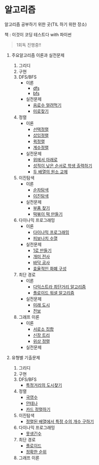 # 알고리즘

알고리즘 공부하기 위한 곳(TIL 하기 위한 장소)

책 : 이것이 코딩 테스트다 with 파이썬

> 1회독 진행중!!

1. 주요알고리즘 이론과 실전문제

   1. 그리디
   2. 구현
   3. DFS/BFS
      - 이론
        - [dfs](https://github.com/Taewoong-H/algorithm/blob/main/dfs%2Cbfs/dfs.md)
        - [bfs](https://github.com/Taewoong-H/algorithm/blob/main/dfs%2Cbfs/bfs.md)
      - 실전문제
        - [음료수 얼려먹기](https://github.com/Taewoong-H/algorithm/blob/main/dfs%2Cbfs/%EC%9D%8C%EB%A3%8C%EC%88%98%EC%96%BC%EB%A0%A4%EB%A8%B9%EA%B8%B0.py)
        - [미로찾기](https://github.com/Taewoong-H/algorithm/blob/main/dfs%2Cbfs/%EB%AF%B8%EB%A1%9C%EC%B0%BE%EA%B8%B0.py)
   4. 정렬
      - 이론
        - [선택정렬](https://github.com/Taewoong-H/algorithm/blob/main/%EC%A0%95%EB%A0%AC/%EC%84%A0%ED%83%9D%EC%A0%95%EB%A0%AC.py)
        - [삽입정렬](https://github.com/Taewoong-H/algorithm/blob/main/%EC%A0%95%EB%A0%AC/%EC%82%BD%EC%9E%85%EC%A0%95%EB%A0%AC.py)
        - [퀵정렬](https://github.com/Taewoong-H/algorithm/blob/main/%EC%A0%95%EB%A0%AC/%ED%80%B5%EC%A0%95%EB%A0%AC.py)
        - [계수정렬](https://github.com/Taewoong-H/algorithm/blob/main/%EC%A0%95%EB%A0%AC/%EA%B3%84%EC%88%98%EC%A0%95%EB%A0%AC.py)
      - 실전문제
        - [위에서 아래로](https://github.com/Taewoong-H/algorithm/blob/main/%EC%A0%95%EB%A0%AC/%EC%9C%84%EC%97%90%EC%84%9C%20%EC%95%84%EB%9E%98%EB%A1%9C.py)
        - [성적이 낮은 순서로 학생 출력하기](https://github.com/Taewoong-H/algorithm/blob/main/%EC%A0%95%EB%A0%AC/%EC%84%B1%EC%A0%81%EC%9D%B4%20%EB%82%AE%EC%9D%80%20%EC%88%9C%EC%84%9C%EB%A1%9C%20%ED%95%99%EC%83%9D%20%EC%B6%9C%EB%A0%A5%ED%95%98%EA%B8%B0.py)
        - [두 배열의 원소 교체](https://github.com/Taewoong-H/algorithm/blob/main/%EC%A0%95%EB%A0%AC/%EB%91%90%20%EB%B0%B0%EC%97%B4%EC%9D%98%20%EC%9B%90%EC%86%8C%20%EA%B5%90%EC%B2%B4.py)
   5. 이진탐색
      - 이론
        - [순차탐색](https://github.com/Taewoong-H/algorithm/blob/main/%EC%9D%B4%EC%A7%84%ED%83%90%EC%83%89/%EC%88%9C%EC%B0%A8%ED%83%90%EC%83%89.py)
        - [이진탐색](https://github.com/Taewoong-H/algorithm/blob/main/%EC%9D%B4%EC%A7%84%ED%83%90%EC%83%89/%EC%9D%B4%EC%A7%84%ED%83%90%EC%83%89.py)
      - 실전문제
        - [부품 찾기](https://github.com/Taewoong-H/algorithm/blob/main/%EC%9D%B4%EC%A7%84%ED%83%90%EC%83%89/%EB%B6%80%ED%92%88%20%EC%B0%BE%EA%B8%B0.py)
        - [떡볶이 떡 만들기](https://github.com/Taewoong-H/algorithm/blob/main/%EC%9D%B4%EC%A7%84%ED%83%90%EC%83%89/%EB%96%A1%EB%B3%B6%EC%9D%B4%20%EB%96%A1%20%EB%A7%8C%EB%93%A4%EA%B8%B0.py)
   6. 다이나믹 프로그래밍
      - 이론
        - [다이나믹 프로그래밍](https://github.com/Taewoong-H/algorithm/blob/main/%EB%8B%A4%EC%9D%B4%EB%82%98%EB%AF%B9%20%ED%94%84%EB%A1%9C%EA%B7%B8%EB%9E%98%EB%B0%8D/%EB%8B%A4%EC%9D%B4%EB%82%98%EB%AF%B9%20%ED%94%84%EB%A1%9C%EA%B7%B8%EB%9E%98%EB%B0%8D.md)
        - [피보나치 수열](<https://github.com/Taewoong-H/algorithm/blob/main/%EB%8B%A4%EC%9D%B4%EB%82%98%EB%AF%B9%20%ED%94%84%EB%A1%9C%EA%B7%B8%EB%9E%98%EB%B0%8D/%ED%94%BC%EB%B3%B4%EB%82%98%EC%B9%98%20%EC%88%98%EC%97%B4(with%20%EB%A9%94%EB%AA%A8%EC%9D%B4%EC%A0%9C%EC%9D%B4%EC%85%98).py>)
      - 실전문제
        - [1로 만들기](https://github.com/Taewoong-H/algorithm/blob/main/%EB%8B%A4%EC%9D%B4%EB%82%98%EB%AF%B9%20%ED%94%84%EB%A1%9C%EA%B7%B8%EB%9E%98%EB%B0%8D/1%EB%A1%9C%20%EB%A7%8C%EB%93%A4%EA%B8%B0.py)
        - [개미 전사](https://github.com/Taewoong-H/algorithm/blob/main/%EB%8B%A4%EC%9D%B4%EB%82%98%EB%AF%B9%20%ED%94%84%EB%A1%9C%EA%B7%B8%EB%9E%98%EB%B0%8D/%EA%B0%9C%EB%AF%B8%20%EC%A0%84%EC%82%AC.py)
        - [바닥 공사](https://github.com/Taewoong-H/algorithm/blob/main/%EB%8B%A4%EC%9D%B4%EB%82%98%EB%AF%B9%20%ED%94%84%EB%A1%9C%EA%B7%B8%EB%9E%98%EB%B0%8D/%EB%B0%94%EB%8B%A5%20%EA%B3%B5%EC%82%AC.py)
        - [효율적인 화폐 구성](https://github.com/Taewoong-H/algorithm/blob/main/%EB%8B%A4%EC%9D%B4%EB%82%98%EB%AF%B9%20%ED%94%84%EB%A1%9C%EA%B7%B8%EB%9E%98%EB%B0%8D/%ED%9A%A8%EC%9C%A8%EC%A0%81%EC%9D%B8%20%ED%99%94%ED%8F%90%20%EA%B5%AC%EC%84%B1.py)
   7. 최단 경로
      - 이론
        - [다익스트라 최단거리 알고리즘](https://github.com/Taewoong-H/algorithm/blob/main/%EC%B5%9C%EB%8B%A8%20%EA%B2%BD%EB%A1%9C/%EB%8B%A4%EC%9D%B5%EC%8A%A4%ED%8A%B8%EB%9D%BC%20%EC%B5%9C%EB%8B%A8%20%EA%B2%BD%EB%A1%9C%20%EC%95%8C%EA%B3%A0%EB%A6%AC%EC%A6%98.md)
        - [플로이드 워셜 알고리즘](https://github.com/Taewoong-H/algorithm/blob/main/%EC%B5%9C%EB%8B%A8%20%EA%B2%BD%EB%A1%9C/%ED%94%8C%EB%A1%9C%EC%9D%B4%EB%93%9C%20%EC%9B%8C%EC%85%9C%20%EC%95%8C%EA%B3%A0%EB%A6%AC%EC%A6%98.md)
      - 실전문제
        - [미래 도시](https://github.com/Taewoong-H/algorithm/blob/main/%EC%B5%9C%EB%8B%A8%20%EA%B2%BD%EB%A1%9C/%EB%AF%B8%EB%9E%98%20%EB%8F%84%EC%8B%9C.py)
        - [전보](https://github.com/Taewoong-H/algorithm/blob/main/%EC%B5%9C%EB%8B%A8%20%EA%B2%BD%EB%A1%9C/%EC%A0%84%EB%B3%B4.py)
   8. 그래프 이론
      - 이론
        - [서로소 집합]()
        - [신장 트리]()
        - [위상 정렬]()
      - 실전문제

2. 유형별 기출문제

   1. 그리디
   2. 구현
   3. DFS/BFS
      - [특정거리의 도시찾기](https://github.com/Taewoong-H/algorithm/blob/main/dfs%2Cbfs/%ED%8A%B9%EC%A0%95%EA%B1%B0%EB%A6%AC%EC%9D%98%20%EB%8F%84%EC%8B%9C%20%EC%B0%BE%EA%B8%B0.py)
   4. 정렬
      - [국영수]()
      - [안테나](https://github.com/Taewoong-H/algorithm/blob/main/%EC%A0%95%EB%A0%AC/%EC%95%88%ED%85%8C%EB%82%98.py)
      - [카드 정렬하기](https://github.com/Taewoong-H/algorithm/blob/main/%EC%A0%95%EB%A0%AC/%EC%B9%B4%EB%93%9C%20%EC%A0%95%EB%A0%AC%ED%95%98%EA%B8%B0.py)
   5. 이진탐색
      - [정렬된 배열에서 특정 수의 개수 구하기](https://github.com/Taewoong-H/algorithm/blob/main/%EC%9D%B4%EC%A7%84%ED%83%90%EC%83%89/%EC%A0%95%EB%A0%AC%EB%90%9C%20%EB%B0%B0%EC%97%B4%EC%97%90%EC%84%9C%20%ED%8A%B9%EC%A0%95%20%EC%88%98%EC%9D%98%20%EA%B0%9C%EC%88%98%20%EA%B5%AC%ED%95%98%EA%B8%B0.py)
   6. 다이나믹 프로그래밍
      - [못생긴수](https://github.com/Taewoong-H/algorithm/blob/main/%EB%8B%A4%EC%9D%B4%EB%82%98%EB%AF%B9%20%ED%94%84%EB%A1%9C%EA%B7%B8%EB%9E%98%EB%B0%8D/%EB%AA%BB%EC%83%9D%EA%B8%B4%EC%88%98.py)
   7. 최단 경로
      - [플로이드](https://github.com/Taewoong-H/algorithm/blob/main/%EC%B5%9C%EB%8B%A8%20%EA%B2%BD%EB%A1%9C/%ED%94%8C%EB%A1%9C%EC%9D%B4%EB%93%9C.py)
      - [정확한 순위](https://github.com/Taewoong-H/algorithm/blob/main/%EC%B5%9C%EB%8B%A8%20%EA%B2%BD%EB%A1%9C/%EC%A0%95%ED%99%95%ED%95%9C%20%EC%88%9C%EC%9C%84.py)
   8. 그래프 이론
